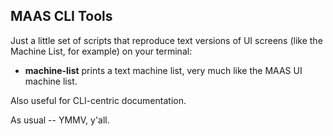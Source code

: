 ## MAAS CLI Tools

Just a little set of scripts that reproduce text versions of UI screens (like the Machine List, for example) on your terminal:   

* **machine-list** prints a text machine list, very much like the MAAS UI machine list.

Also useful for CLI-centric documentation.

As usual -- YMMV, y'all.